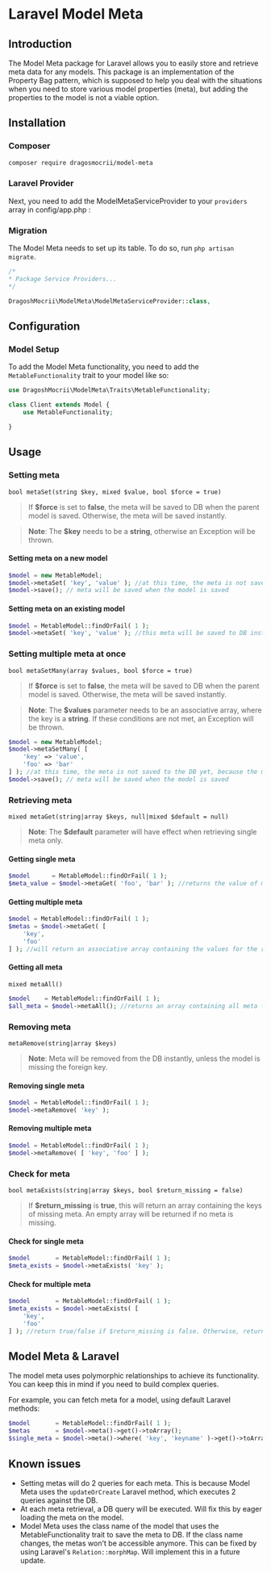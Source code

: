 # Laravel Model Meta

## Introduction

The Model Meta package for Laravel allows you to easily store and retrieve meta data for any models. This package is an implementation of the Property Bag pattern, which is supposed to help you deal with the situations when you need to store various model properties (meta), but adding the properties to the model is not a viable option. 

## Installation

### Composer

```bash
composer require dragosmocrii/model-meta
```

### Laravel Provider

Next, you need to add the ModelMetaServiceProvider to your `providers` array in config/app.php :

### Migration

The Model Meta needs to set up its table. To do so, run `php artisan migrate`.

```php
/*
* Package Service Providers...
*/

DragoshMocrii\ModelMeta\ModelMetaServiceProvider::class,
```

## Configuration

### Model Setup

To add the Model Meta functionality, you need to add the `MetableFunctionality` trait to your model like so:

```php
use DragoshMocrii\ModelMeta\Traits\MetableFunctionality;

class Client extends Model {
	use MetableFunctionality;

}
```

## Usage

### Setting meta

``bool metaSet(string $key, mixed $value, bool $force = true)``

> If **$force** is set to **false**, the meta will be saved to DB when the parent model is saved. Otherwise, the meta will be saved instantly.

> **Note**: The **$key** needs to be a **string**, otherwise an Exception will be thrown.

#### Setting meta on a new model

```php
$model = new MetableModel;
$model->metaSet( 'key', 'value' ); //at this time, the meta is not saved to the DB yet, because the model does not have a foreign key set yet
$model->save(); // meta will be saved when the model is saved
```

#### Setting meta on an existing model

```php
$model = MetableModel::findOrFail( 1 );
$model->metaSet( 'key', 'value' ); //this meta will be saved to DB instantly
```

### Setting multiple meta at once

``bool metaSetMany(array $values, bool $force = true)``

> If **$force** is set to **false**, the meta will be saved to DB when the parent model is saved. Otherwise, the meta will be saved instantly.

> **Note**: The **$values** parameter needs to be an associative array, where the key is a **string**. If these conditions are not met, an Exception will be thrown.

```php
$model = new MetableModel;
$model->metaSetMany( [
	'key' => 'value',
	'foo' => 'bar'
] ); //at this time, the meta is not saved to the DB yet, because the model does not have a foreign key set yet
$model->save(); // meta will be saved when the model is saved
```

### Retrieving meta

``mixed metaGet(string|array $keys, null|mixed $default = null)``

> **Note**: The **$default** parameter will have effect when retrieving single meta only.

#### Getting single meta

```php
$model      = MetableModel::findOrFail( 1 );
$meta_value = $model->metaGet( 'foo', 'bar' ); //returns the value of meta[foo] or 'bar' if meta[foo] does not exist
```

#### Getting multiple meta

```php
$model = MetableModel::findOrFail( 1 );
$metas = $model->metaGet( [
	'key',
	'foo'
] ); //will return an associative array containing the values for the respective meta keys. if meta does not exist, it will be assigned with a null value
```

#### Getting all meta

``mixed metaAll()``

```php
$model    = MetableModel::findOrFail( 1 );
$all_meta = $model->metaAll(); //returns an array containing all meta for the current model
```

### Removing meta

``metaRemove(string|array $keys)``

> **Note**: Meta will be removed from the DB instantly, unless the model is missing the foreign key.

#### Removing single meta

```php
$model = MetableModel::findOrFail( 1 );
$model->metaRemove( 'key' );
```

#### Removing multiple meta

```php
$model = MetableModel::findOrFail( 1 );
$model->metaRemove( [ 'key', 'foo' ] );
```

### Check for meta

``bool metaExists(string|array $keys, bool $return_missing = false)``

> If **$return_missing** is **true**, this will return an array containing the keys of missing meta. An empty array will be returned if no meta is missing.

#### Check for single meta

```php
$model       = MetableModel::findOrFail( 1 );
$meta_exists = $model->metaExists( 'key' );
```

#### Check for multiple meta

```php
$model       = MetableModel::findOrFail( 1 );
$meta_exists = $model->metaExists( [
	'key',
	'foo'
] ); //return true/false if $return_missing is false. Otherwise, returns an array containing the keys of the missing meta
```

## Model Meta & Laravel

The model meta uses polymorphic relationships to achieve its functionality. You can keep this in mind if you need to build complex queries.

For example, you can fetch meta for a model, using default Laravel methods:

```php
$model       = MetableModel::findOrFail( 1 );
$metas       = $model->meta()->get()->toArray();
$single_meta = $model->meta()->where( 'key', 'keyname' )->get()->toArray();
```

## Known issues

- Setting metas will do 2 queries for each meta. This is because Model Meta uses the ``updateOrCreate`` Laravel method, which executes 2 queries against the DB.
- At each meta retrieval, a DB query will be executed. Will fix this by eager loading the meta on the model.
- Model Meta uses the class name of the model that uses the MetableFunctionality trait to save the meta to DB. If the class name changes, the metas won't be accessible anymore. This can be fixed by using Laravel's ``Relation::morphMap``. Will implement this in a future update.